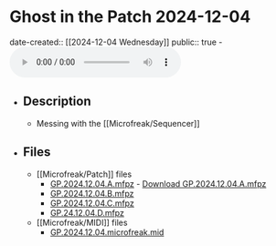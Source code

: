 # Ghost in the Patch 2024-12-04
date-created:: [[2024-12-04 Wednesday]]
public:: true
    - ![GP.2024.12.04.mix.128kbps_CBR.mp3](../assets/Ceremony/2024/12/04/GP.2024.12.04.mix.128kbps_CBR.mp3)
- ## Description
    - Messing with the [[Microfreak/Sequencer]]
- ## Files
    - [[Microfreak/Patch]] files
        - [GP.2024.12.04.A.mfpz](../assets/Ceremony/2024/12/04/GP.2024.12.04.A.mfpz) - [Download GP.2024.12.04.A.mfpz](https://raw.githubusercontent.com/codekiln/gitpa/main/assets/Ceremony/2024/12/04/GP.2024.12.04.A.mfpz)
        - [GP.2024.12.04.B.mfpz](../assets/Ceremony/2024/12/04/GP.2024.12.04.B.mfpz)
        - [GP.2024.12.04.C.mfpz](../assets/Ceremony/2024/12/04/GP.2024.12.04.C.mfpz)
        - [GP.24.12.04.D.mfpz](../assets/Ceremony/2024/12/04/GP.24.12.04.D.mfpz)
    - [[Microfreak/MIDI]] files
        - [GP.2024.12.04.microfreak.mid](../assets/Ceremony/2024/12/04/GP.2024.12.04.microfreak.mid)